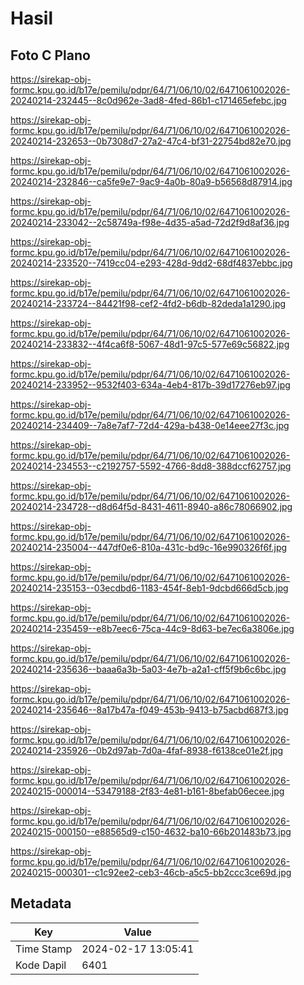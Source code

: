 # Hasil

## Foto C Plano

https://sirekap-obj-formc.kpu.go.id/b17e/pemilu/pdpr/64/71/06/10/02/6471061002026-20240214-232445--8c0d962e-3ad8-4fed-86b1-c171465efebc.jpg

https://sirekap-obj-formc.kpu.go.id/b17e/pemilu/pdpr/64/71/06/10/02/6471061002026-20240214-232653--0b7308d7-27a2-47c4-bf31-22754bd82e70.jpg

https://sirekap-obj-formc.kpu.go.id/b17e/pemilu/pdpr/64/71/06/10/02/6471061002026-20240214-232846--ca5fe9e7-9ac9-4a0b-80a9-b56568d87914.jpg

https://sirekap-obj-formc.kpu.go.id/b17e/pemilu/pdpr/64/71/06/10/02/6471061002026-20240214-233042--2c58749a-f98e-4d35-a5ad-72d2f9d8af36.jpg

https://sirekap-obj-formc.kpu.go.id/b17e/pemilu/pdpr/64/71/06/10/02/6471061002026-20240214-233520--7419cc04-e293-428d-9dd2-68df4837ebbc.jpg

https://sirekap-obj-formc.kpu.go.id/b17e/pemilu/pdpr/64/71/06/10/02/6471061002026-20240214-233724--84421f98-cef2-4fd2-b6db-82deda1a1290.jpg

https://sirekap-obj-formc.kpu.go.id/b17e/pemilu/pdpr/64/71/06/10/02/6471061002026-20240214-233832--4f4ca6f8-5067-48d1-97c5-577e69c56822.jpg

https://sirekap-obj-formc.kpu.go.id/b17e/pemilu/pdpr/64/71/06/10/02/6471061002026-20240214-233952--9532f403-634a-4eb4-817b-39d17276eb97.jpg

https://sirekap-obj-formc.kpu.go.id/b17e/pemilu/pdpr/64/71/06/10/02/6471061002026-20240214-234409--7a8e7af7-72d4-429a-b438-0e14eee27f3c.jpg

https://sirekap-obj-formc.kpu.go.id/b17e/pemilu/pdpr/64/71/06/10/02/6471061002026-20240214-234553--c2192757-5592-4766-8dd8-388dccf62757.jpg

https://sirekap-obj-formc.kpu.go.id/b17e/pemilu/pdpr/64/71/06/10/02/6471061002026-20240214-234728--d8d64f5d-8431-4611-8940-a86c78066902.jpg

https://sirekap-obj-formc.kpu.go.id/b17e/pemilu/pdpr/64/71/06/10/02/6471061002026-20240214-235004--447df0e6-810a-431c-bd9c-16e990326f6f.jpg

https://sirekap-obj-formc.kpu.go.id/b17e/pemilu/pdpr/64/71/06/10/02/6471061002026-20240214-235153--03ecdbd6-1183-454f-8eb1-9dcbd666d5cb.jpg

https://sirekap-obj-formc.kpu.go.id/b17e/pemilu/pdpr/64/71/06/10/02/6471061002026-20240214-235459--e8b7eec6-75ca-44c9-8d63-be7ec6a3806e.jpg

https://sirekap-obj-formc.kpu.go.id/b17e/pemilu/pdpr/64/71/06/10/02/6471061002026-20240214-235636--baaa6a3b-5a03-4e7b-a2a1-cff5f9b6c6bc.jpg

https://sirekap-obj-formc.kpu.go.id/b17e/pemilu/pdpr/64/71/06/10/02/6471061002026-20240214-235646--8a17b47a-f049-453b-9413-b75acbd687f3.jpg

https://sirekap-obj-formc.kpu.go.id/b17e/pemilu/pdpr/64/71/06/10/02/6471061002026-20240214-235926--0b2d97ab-7d0a-4faf-8938-f6138ce01e2f.jpg

https://sirekap-obj-formc.kpu.go.id/b17e/pemilu/pdpr/64/71/06/10/02/6471061002026-20240215-000014--53479188-2f83-4e81-b161-8befab06ecee.jpg

https://sirekap-obj-formc.kpu.go.id/b17e/pemilu/pdpr/64/71/06/10/02/6471061002026-20240215-000150--e88565d9-c150-4632-ba10-66b201483b73.jpg

https://sirekap-obj-formc.kpu.go.id/b17e/pemilu/pdpr/64/71/06/10/02/6471061002026-20240215-000301--c1c92ee2-ceb3-46cb-a5c5-bb2ccc3ce69d.jpg


## Metadata

| Key        | Value               |
| ---------- | ------------------- |
| Time Stamp | 2024-02-17 13:05:41 |
| Kode Dapil | 6401                |



